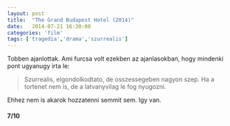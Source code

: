 ```yaml
---
layout: post
title:  "The Grand Budapest Hotel (2014)"
date:   2014-07-21 16:30:00
categories: 'film'
tags: ['tragedia','drama','szurrealis']
---
```


Tobben ajanlottak. Ami furcsa volt ezekben az ajanlasokban, hogy mindenki pont ugyanugy irta le:

<blockquote>Szurrealis, elgondolkodtato, de osszessegeben nagyon szep. Ha a tortenet nem is, de a latvanyvilag le fog nyugozni.</blockquote>

Ehhez nem is akarok hozzatenni semmit sem. Igy van.

<h4>7/10</h4>